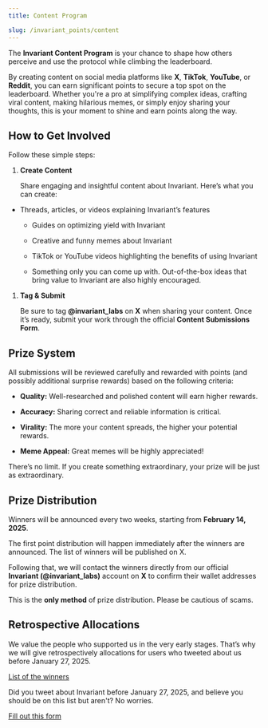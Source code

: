```yaml
---
title: Content Program

slug: /invariant_points/content
---
```


The **Invariant Content Program** is your chance to shape how others perceive and use the protocol while climbing the leaderboard.

By creating content on social media platforms like **X**, **TikTok**, **YouTube**, or **Reddit**, you can earn significant points to secure a top spot on the leaderboard. Whether you're a pro at simplifying complex ideas, crafting viral content, making hilarious memes, or simply enjoy sharing your thoughts, this is your moment to shine and earn points along the way.

## How to Get Involved

Follow these simple steps:

1.  **Create Content**

    Share engaging and insightful content about Invariant. Here’s what you can create:

- Threads, articles, or videos explaining Invariant’s features

  - Guides on optimizing yield with Invariant

  - Creative and funny memes about Invariant

  - TikTok or YouTube videos highlighting the benefits of using Invariant

  - Something only you can come up with. Out-of-the-box ideas that bring value to Invariant are also highly encouraged.

1. **Tag & Submit**

   Be sure to tag **@invariant_labs** on **X** when sharing your content. Once it’s ready, submit your work through the official **Content Submissions Form**.

## Prize System

All submissions will be reviewed carefully and rewarded with points (and possibly additional surprise rewards) based on the following criteria:

- **Quality:** Well-researched and polished content will earn higher rewards.

- **Accuracy:** Sharing correct and reliable information is critical.

- **Virality:** The more your content spreads, the higher your potential rewards.
- **Meme Appeal:** Great memes will be highly appreciated!

There’s no limit. If you create something extraordinary, your prize will be just as extraordinary.

## Prize Distribution

Winners will be announced every two weeks, starting from **February 14, 2025**.

The first point distribution will happen immediately after the winners are announced. The list of winners will be published on X.

Following that, we will contact the winners directly from our official **Invariant (@invariant_labs)** account on **X** to confirm their wallet addresses for prize distribution.

This is the **only method** of prize distribution. Please be cautious of scams.

## Retrospective Allocations

We value the people who supported us in the very early stages. That’s why we will give retrospectively allocations for users who tweeted about us before January 27, 2025.

[List of the winners](https://docs.google.com/document/d/1S-FA4e7SmBgVMPJ61nWwAZhkIDYwdY3I15sy83hmBws/edit?usp=sharing)

Did you tweet about Invariant before January 27, 2025, and believe you should be on this list but aren't? No worries.

[Fill out this form](https://docs.google.com/forms/d/e/1FAIpQLSesuliC0MYerkjNq1oMMy2vaAuILiYaa9jIElIGyUUJA6Majw/viewform?usp=dialog)
